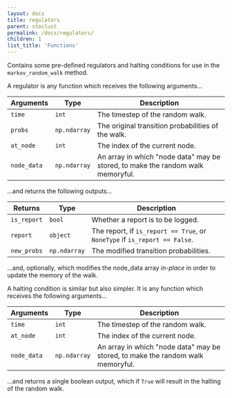 ```yaml
---
layout: docs
title: regulators
parent: stoclust
permalink: /docs/regulators/
children: 1
list_title: 'Functions'
---
```


Contains some pre-defined regulators and halting
conditions for use in the `markov_random_walk` method.

A regulator is any function which receives the following arguments...

| Arguments | Type | Description |
| --- | --- | --- |
| `time` | `int` | The timestep of the random walk. |
| `probs` | `np.ndarray` | The original transition probabilities of the walk. |
| `at_node` | `int` | The index of the current node. |
| `node_data` | `np.ndarray` | An array in which "node data" may be stored, to make the random walk memoryful. |

...and returns the following outputs...

| Returns | Type | Description |
| --- | --- | --- |
| `is_report` | `bool` | Whether a report is to be logged. |
| `report` | `object` | The report, if `is_report == True`, or `NoneType` if `is_report == False`. |
| `new_probs` | `np.ndarray` | The modified transition probabilities. |

...and, optionally, which modifies the node_data array *in-place*
in order to update the memory of the walk.

A halting condition is similar but also simpler. It is any function
which receives the following arguments...

| Arguments | Type | Description |
| --- | --- | --- |
| `time` | `int` | The timestep of the random walk. |
| `at_node` | `int` | The index of the current node. |
| `node_data` | `np.ndarray` | An array in which "node data" may be stored, to make the random walk memoryful. |

...and returns a single boolean output, which if `True` will result
in the halting of the random walk.